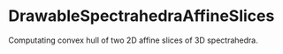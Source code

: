 # DrawableSpectrahedraAffineSlices

<!-- [![Stable](https://img.shields.io/badge/docs-stable-blue.svg)](https://yijiangh.github.io/DrawableSpectrahedraAffineSlices.jl/stable)
[![Dev](https://img.shields.io/badge/docs-dev-blue.svg)](https://yijiangh.github.io/DrawableSpectrahedraAffineSlices.jl/dev)
[![Build Status](https://travis-ci.com/yijiangh/DrawableSpectrahedraAffineSlices.jl.svg?branch=master)](https://travis-ci.com/yijiangh/DrawableSpectrahedraAffineSlices.jl)
[![Build Status](https://ci.appveyor.com/api/projects/status/github/yijiangh/DrawableSpectrahedraAffineSlices.jl?svg=true)](https://ci.appveyor.com/project/yijiangh/DrawableSpectrahedraAffineSlices-jl)
[![Codecov](https://codecov.io/gh/yijiangh/DrawableSpectrahedraAffineSlices.jl/branch/master/graph/badge.svg)](https://codecov.io/gh/yijiangh/DrawableSpectrahedraAffineSlices.jl) -->

Computating convex hull of two 2D affine slices of 3D spectrahedra.
